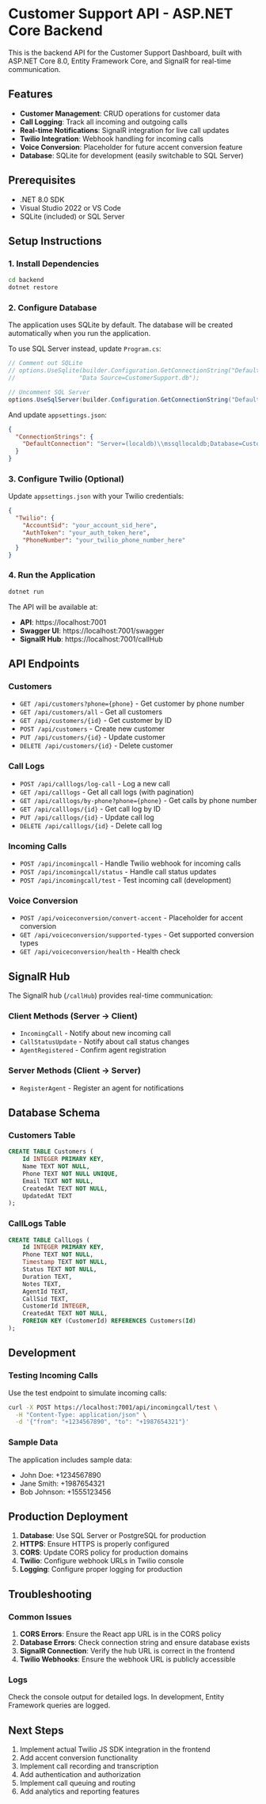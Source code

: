 # Customer Support API - ASP.NET Core Backend

This is the backend API for the Customer Support Dashboard, built with ASP.NET Core 8.0, Entity Framework Core, and SignalR for real-time communication.

## Features

- **Customer Management**: CRUD operations for customer data
- **Call Logging**: Track all incoming and outgoing calls
- **Real-time Notifications**: SignalR integration for live call updates
- **Twilio Integration**: Webhook handling for incoming calls
- **Voice Conversion**: Placeholder for future accent conversion feature
- **Database**: SQLite for development (easily switchable to SQL Server)

## Prerequisites

- .NET 8.0 SDK
- Visual Studio 2022 or VS Code
- SQLite (included) or SQL Server

## Setup Instructions

### 1. Install Dependencies

```bash
cd backend
dotnet restore
```

### 2. Configure Database

The application uses SQLite by default. The database will be created automatically when you run the application.

To use SQL Server instead, update `Program.cs`:

```csharp
// Comment out SQLite
// options.UseSqlite(builder.Configuration.GetConnectionString("DefaultConnection") ?? 
//                  "Data Source=CustomerSupport.db");

// Uncomment SQL Server
options.UseSqlServer(builder.Configuration.GetConnectionString("DefaultConnection"));
```

And update `appsettings.json`:

```json
{
  "ConnectionStrings": {
    "DefaultConnection": "Server=(localdb)\\mssqllocaldb;Database=CustomerSupport;Trusted_Connection=true;MultipleActiveResultSets=true"
  }
}
```

### 3. Configure Twilio (Optional)

Update `appsettings.json` with your Twilio credentials:

```json
{
  "Twilio": {
    "AccountSid": "your_account_sid_here",
    "AuthToken": "your_auth_token_here",
    "PhoneNumber": "your_twilio_phone_number_here"
  }
}
```

### 4. Run the Application

```bash
dotnet run
```

The API will be available at:
- **API**: https://localhost:7001
- **Swagger UI**: https://localhost:7001/swagger
- **SignalR Hub**: https://localhost:7001/callHub

## API Endpoints

### Customers
- `GET /api/customers?phone={phone}` - Get customer by phone number
- `GET /api/customers/all` - Get all customers
- `GET /api/customers/{id}` - Get customer by ID
- `POST /api/customers` - Create new customer
- `PUT /api/customers/{id}` - Update customer
- `DELETE /api/customers/{id}` - Delete customer

### Call Logs
- `POST /api/calllogs/log-call` - Log a new call
- `GET /api/calllogs` - Get all call logs (with pagination)
- `GET /api/calllogs/by-phone?phone={phone}` - Get calls by phone number
- `GET /api/calllogs/{id}` - Get call log by ID
- `PUT /api/calllogs/{id}` - Update call log
- `DELETE /api/calllogs/{id}` - Delete call log

### Incoming Calls
- `POST /api/incomingcall` - Handle Twilio webhook for incoming calls
- `POST /api/incomingcall/status` - Handle call status updates
- `POST /api/incomingcall/test` - Test incoming call (development)

### Voice Conversion
- `POST /api/voiceconversion/convert-accent` - Placeholder for accent conversion
- `GET /api/voiceconversion/supported-types` - Get supported conversion types
- `GET /api/voiceconversion/health` - Health check

## SignalR Hub

The SignalR hub (`/callHub`) provides real-time communication:

### Client Methods (Server → Client)
- `IncomingCall` - Notify about new incoming call
- `CallStatusUpdate` - Notify about call status changes
- `AgentRegistered` - Confirm agent registration

### Server Methods (Client → Server)
- `RegisterAgent` - Register an agent for notifications

## Database Schema

### Customers Table
```sql
CREATE TABLE Customers (
    Id INTEGER PRIMARY KEY,
    Name TEXT NOT NULL,
    Phone TEXT NOT NULL UNIQUE,
    Email TEXT NOT NULL,
    CreatedAt TEXT NOT NULL,
    UpdatedAt TEXT
);
```

### CallLogs Table
```sql
CREATE TABLE CallLogs (
    Id INTEGER PRIMARY KEY,
    Phone TEXT NOT NULL,
    Timestamp TEXT NOT NULL,
    Status TEXT NOT NULL,
    Duration TEXT,
    Notes TEXT,
    AgentId TEXT,
    CallSid TEXT,
    CustomerId INTEGER,
    CreatedAt TEXT NOT NULL,
    FOREIGN KEY (CustomerId) REFERENCES Customers(Id)
);
```

## Development

### Testing Incoming Calls

Use the test endpoint to simulate incoming calls:

```bash
curl -X POST https://localhost:7001/api/incomingcall/test \
  -H "Content-Type: application/json" \
  -d '{"from": "+1234567890", "to": "+1987654321"}'
```

### Sample Data

The application includes sample data:
- John Doe: +1234567890
- Jane Smith: +1987654321
- Bob Johnson: +1555123456

## Production Deployment

1. **Database**: Use SQL Server or PostgreSQL for production
2. **HTTPS**: Ensure HTTPS is properly configured
3. **CORS**: Update CORS policy for production domains
4. **Twilio**: Configure webhook URLs in Twilio console
5. **Logging**: Configure proper logging for production

## Troubleshooting

### Common Issues

1. **CORS Errors**: Ensure the React app URL is in the CORS policy
2. **Database Errors**: Check connection string and ensure database exists
3. **SignalR Connection**: Verify the hub URL is correct in the frontend
4. **Twilio Webhooks**: Ensure the webhook URL is publicly accessible

### Logs

Check the console output for detailed logs. In development, Entity Framework queries are logged.

## Next Steps

1. Implement actual Twilio JS SDK integration in the frontend
2. Add accent conversion functionality
3. Implement call recording and transcription
4. Add authentication and authorization
5. Implement call queuing and routing
6. Add analytics and reporting features 